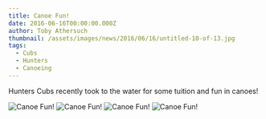 ```yaml
---
title: Canoe Fun!
date: 2016-06-16T00:00:00.000Z
author: Toby Athersuch
thumbnail: /assets/images/news/2016/06/16/untitled-10-of-13.jpg
tags:
  - Cubs
  - Hunters
  - Canoeing
---
```


Hunters Cubs recently took to the water for some tuition and fun in canoes!

![Canoe Fun!](/assets/images/news/2016/06/16/untitled-10-of-13.jpg)
![Canoe Fun!](/assets/images/news/2016/06/16/untitled-11-of-13.jpg)
![Canoe Fun!](/assets/images/news/2016/06/16/untitled-12-of-13.jpg)
![Canoe Fun!](/assets/images/news/2016/06/16/untitled-13-of-13.jpg)